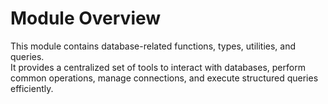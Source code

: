 # Module Overview

This module contains database-related functions, types, utilities, and queries.  
It provides a centralized set of tools to interact with databases, perform common operations, manage connections, and execute structured queries efficiently.
